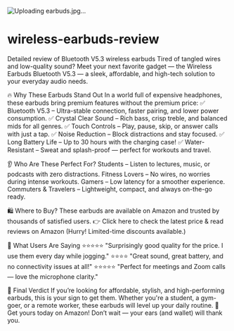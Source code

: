 ![Uploading earbuds.jpg…]()
# wireless-earbuds-review
Detailed review of Bluetooth V5.3 wireless earbuds
Tired of tangled wires and low-quality sound? Meet your next favorite gadget — the Wireless Earbuds Bluetooth V5.3 — a sleek, affordable, and high-tech solution to your everyday audio needs.

🔥 Why These Earbuds Stand Out
In a world full of expensive headphones, these earbuds bring premium features without the premium price:
✅ Bluetooth V5.3 – Ultra-stable connection, faster pairing, and lower power consumption.
 ✅ Crystal Clear Sound – Rich bass, crisp treble, and balanced mids for all genres.
 ✅ Touch Controls – Play, pause, skip, or answer calls with just a tap.
 ✅ Noise Reduction – Block distractions and stay focused.
 ✅ Long Battery Life – Up to 30 hours with the charging case!
 ✅ Water-Resistant – Sweat and splash-proof — perfect for workouts and travel.

👂 Who Are These Perfect For?
Students – Listen to lectures, music, or podcasts with zero distractions.
Fitness Lovers – No wires, no worries during intense workouts.
Gamers – Low latency for a smoother experience.
Commuters & Travelers – Lightweight, compact, and always on-the-go ready.

🛍️ Where to Buy?
These earbuds are available on Amazon and trusted by thousands of satisfied users.
👉 Click here to check the latest price & read reviews on Amazon
 (Hurry! Limited-time discounts available.)

💬 What Users Are Saying
⭐⭐⭐⭐⭐ "Surprisingly good quality for the price. I use them every day while jogging."
 ⭐⭐⭐⭐ "Great sound, great battery, and no connectivity issues at all!"
 ⭐⭐⭐⭐⭐ "Perfect for meetings and Zoom calls — love the microphone clarity."

🎁 Final Verdict
If you’re looking for affordable, stylish, and high-performing earbuds, this is your sign to get them. Whether you're a student, a gym-goer, or a remote worker, these earbuds will level up your daily routine.
🔗 Get yours today on Amazon!
 Don’t wait — your ears (and wallet) will thank you.
